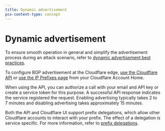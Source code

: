 ```yaml
---
title: Dynamic advertisement
pcx-content-type: concept
---
```


# Dynamic advertisement

<Aside>

To ensure smooth operation in general and simplify the advertisement process during an attack scenario, refer to [dynamic advertisement best practices](/best-practices/dynamic-advertisement).

</Aside>

To configure BGP advertisement at the Cloudflare edge, [use the Cloudflare API](/how-to/configure-dynamic-advertisement#configure-dynamic-advertisement-via-the-api) or [use the IP Prefixes page](/how-to/configure-dynamic-advertisement#configure-dynamic-advertisement-via-the-dashboard) from your Cloudflare Account Home.

When using the API, you can authorize a call with your email and API key or create a service token for this purpose. A successful API response indicates the service registered the request. Enabling advertising typically takes 2 to 7 minutes and disabling advertising takes approximately 15 minutes.

Both the API and Cloudflare UI support prefix delegations, which allow other Cloudflare accounts to interact with your prefix. The effect of a delegation is service specific. For more information, refer to [prefix delegations](/about/prefix-delegations).